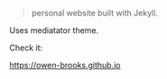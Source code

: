 > personal website built with Jekyll.

Uses mediatator theme. 

Check it:

https://owen-brooks.github.io
